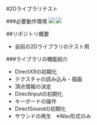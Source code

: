 #2Dライブラリテスト

###必要動作環境
[![](https://img.shields.io/badge/Visual%20Studio%20-2013%20Community-blue.svg)](https://www.microsoft.com/ja-jp/dev/products/community.aspx)
[![](https://img.shields.io/badge/DirectX%20SDK-9.0c%20June%202010-green.svg)](https://www.microsoft.com/en-us/download/details.aspx?id=6812)

##リポジトリ概要
* 自前の2Dライブラリのテスト用

###ライブラリの機能紹介
* DirectX9の初期化
* テクスチャの読み込み・描画
* 頂点情報の決定
* DirectInputの初期化
* キーボードの操作
* DirectSoundの初期化
* サウンドの再生　※Wav形式のみ
